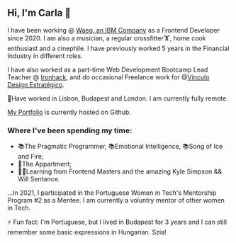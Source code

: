 ## Hi, I'm Carla 👋


I have been working @ [Waeg, an IBM Company](http://www.waeg.com) as a Frontend Developer since 2020. I am also a musician, a regular crossfitter🏋️‍, home cook enthusiast and a cinephile. I have previously worked 5 years in the Financial Industry in different roles.

I have also worked as a part-time Web Development Bootcamp Lead Teacher @ [Ironhack](http://www.https://www.ironhack.com/en), and do occasional Freelance work for @[Vinculo Design Estratégico](https://www.vinculodesign.com/).

📍Have worked in Lisbon, Budapest and London. I am currently fully remote.

[My Portfolio](https://carlarsmendes.github.io/Portfolio/) is currently hosted on Github. 

### Where I've been spending my time:

* 📚The Pragmatic Programmer, 📚Emotional Intelligence, 📚Song of Ice and Fire;
* 🍿The Appartment;
* 👩‍🎓Learning from Frontend Masters and the amazing Kyle Simpson && Will Sentance.

...In 2021, I participated in the Portuguese Women in Tech's Mentorship Program #2 as a Mentee. I am currently a voluntry mentor of other women in Tech. 

⚡ Fun fact: I'm Portuguese, but I lived in Budapest for 3 years and I can still remember some basic expressions in Hungarian. Szia!
